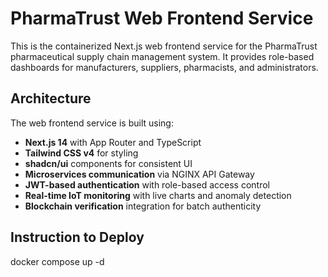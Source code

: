 # PharmaTrust Web Frontend Service

This is the containerized Next.js web frontend service for the PharmaTrust pharmaceutical supply chain management system. It provides role-based dashboards for manufacturers, suppliers, pharmacists, and administrators.

## Architecture

The web frontend service is built using:
- **Next.js 14** with App Router and TypeScript
- **Tailwind CSS v4** for styling
- **shadcn/ui** components for consistent UI
- **Microservices communication** via NGINX API Gateway
- **JWT-based authentication** with role-based access control
- **Real-time IoT monitoring** with live charts and anomaly detection
- **Blockchain verification** integration for batch authenticity

## Instruction to Deploy

docker compose up -d

